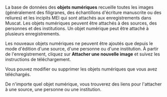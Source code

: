 La base de données des **objets numériques** recueille toutes les images (généralement des filigranes, des échantillons d'écriture manuscrite ou des reliures) et les incipits MEI qui sont attachés aux enregistrements dans Muscat. Les objets numériques peuvent être attachés à des sources, des personnes et des institutions. Un objet numérique peut être attaché à plusieurs enregistrements.

Les nouveaux objets numériques ne peuvent être ajoutés que depuis le mode d'édition d'une source, d'une personne ou d'une institution. À partir de l'enregistrement, cliquez sur **Attacher une nouvelle image** et suivez les instructions de téléchargement.

Vous pouvez modifier ou supprimer les objets numériques que vous avez téléchargés.

De n'importe quel objet numérique, vous trouverez des liens pour l'attacher à une source, une personne ou une institution.